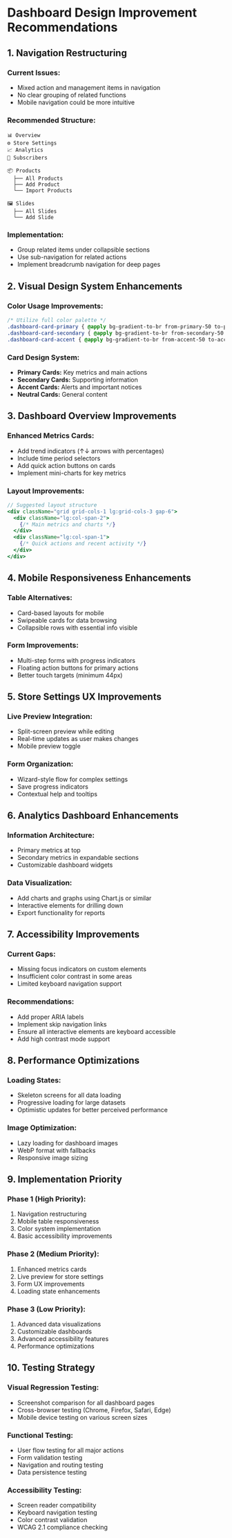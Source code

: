 
# Dashboard Design Improvement Recommendations

## 1. Navigation Restructuring

### Current Issues:
- Mixed action and management items in navigation
- No clear grouping of related functions
- Mobile navigation could be more intuitive

### Recommended Structure:
```
📊 Overview
⚙️ Store Settings
📈 Analytics
👥 Subscribers

📦 Products
  ├── All Products
  ├── Add Product
  └── Import Products

🖼️ Slides
  ├── All Slides
  └── Add Slide
```

### Implementation:
- Group related items under collapsible sections
- Use sub-navigation for related actions
- Implement breadcrumb navigation for deep pages

## 2. Visual Design System Enhancements

### Color Usage Improvements:
```css
/* Utilize full color palette */
.dashboard-card-primary { @apply bg-gradient-to-br from-primary-50 to-primary-100 border-primary-200; }
.dashboard-card-secondary { @apply bg-gradient-to-br from-secondary-50 to-secondary-100 border-secondary-200; }
.dashboard-card-accent { @apply bg-gradient-to-br from-accent-50 to-accent-100 border-accent-200; }
```

### Card Design System:
- **Primary Cards:** Key metrics and main actions
- **Secondary Cards:** Supporting information
- **Accent Cards:** Alerts and important notices
- **Neutral Cards:** General content

## 3. Dashboard Overview Improvements

### Enhanced Metrics Cards:
- Add trend indicators (↑↓ arrows with percentages)
- Include time period selectors
- Add quick action buttons on cards
- Implement mini-charts for key metrics

### Layout Improvements:
```jsx
// Suggested layout structure
<div className="grid grid-cols-1 lg:grid-cols-3 gap-6">
  <div className="lg:col-span-2">
    {/* Main metrics and charts */}
  </div>
  <div className="lg:col-span-1">
    {/* Quick actions and recent activity */}
  </div>
</div>
```

## 4. Mobile Responsiveness Enhancements

### Table Alternatives:
- Card-based layouts for mobile
- Swipeable cards for data browsing
- Collapsible rows with essential info visible

### Form Improvements:
- Multi-step forms with progress indicators
- Floating action buttons for primary actions
- Better touch targets (minimum 44px)

## 5. Store Settings UX Improvements

### Live Preview Integration:
- Split-screen preview while editing
- Real-time updates as user makes changes
- Mobile preview toggle

### Form Organization:
- Wizard-style flow for complex settings
- Save progress indicators
- Contextual help and tooltips

## 6. Analytics Dashboard Enhancements

### Information Architecture:
- Primary metrics at top
- Secondary metrics in expandable sections
- Customizable dashboard widgets

### Data Visualization:
- Add charts and graphs using Chart.js or similar
- Interactive elements for drilling down
- Export functionality for reports

## 7. Accessibility Improvements

### Current Gaps:
- Missing focus indicators on custom elements
- Insufficient color contrast in some areas
- Limited keyboard navigation support

### Recommendations:
- Add proper ARIA labels
- Implement skip navigation links
- Ensure all interactive elements are keyboard accessible
- Add high contrast mode support

## 8. Performance Optimizations

### Loading States:
- Skeleton screens for all data loading
- Progressive loading for large datasets
- Optimistic updates for better perceived performance

### Image Optimization:
- Lazy loading for dashboard images
- WebP format with fallbacks
- Responsive image sizing

## 9. Implementation Priority

### Phase 1 (High Priority):
1. Navigation restructuring
2. Mobile table responsiveness
3. Color system implementation
4. Basic accessibility improvements

### Phase 2 (Medium Priority):
1. Enhanced metrics cards
2. Live preview for store settings
3. Form UX improvements
4. Loading state enhancements

### Phase 3 (Low Priority):
1. Advanced data visualizations
2. Customizable dashboards
3. Advanced accessibility features
4. Performance optimizations

## 10. Testing Strategy

### Visual Regression Testing:
- Screenshot comparison for all dashboard pages
- Cross-browser testing (Chrome, Firefox, Safari, Edge)
- Mobile device testing on various screen sizes

### Functional Testing:
- User flow testing for all major actions
- Form validation testing
- Navigation and routing testing
- Data persistence testing

### Accessibility Testing:
- Screen reader compatibility
- Keyboard navigation testing
- Color contrast validation
- WCAG 2.1 compliance checking